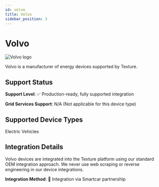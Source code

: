 ```yaml
---
id: volvo
title: Volvo
sidebar_position: 3
---
```


# Volvo

<div style={{ textAlign: 'center', margin: '20px 0' }}>
  <img 
    src="https://device.cms.texture.energy/logo/%20Volvo%20Vector%20Icon.svg" 
    alt="Volvo logo" 
    style={{ maxWidth: '200px', maxHeight: '150px' }}
  />
</div>

Volvo is a manufacturer of energy devices supported by Texture.



## Support Status

**Support Level**: ✅ Production-ready, fully supported integration

**Grid Services Support**: N/A (Not applicable for this device type)

## Supported Device Types

Electric Vehicles

## Integration Details

Volvo devices are integrated into the Texture platform using our standard OEM integration approach. We never use web scraping or reverse engineering in our device integrations.

**Integration Method**: 🚗 Integration via Smartcar partnership



